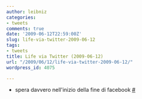 ```yaml
---
author: leibniz
categories:
- tweets
comments: true
date: '2009-06-12T22:59:00Z'
slug: life-via-twitter-2009-06-12
tags:
- tweets
title: Life via Twitter (2009-06-12)
url: "/2009/06/12/life-via-twitter-2009-06-12/"
wordpress_id: 4075

---
```

* spera davvero nell'inizio della fine di facebook [#](https://twitter.com/leibniz/statuses/2133570119)


